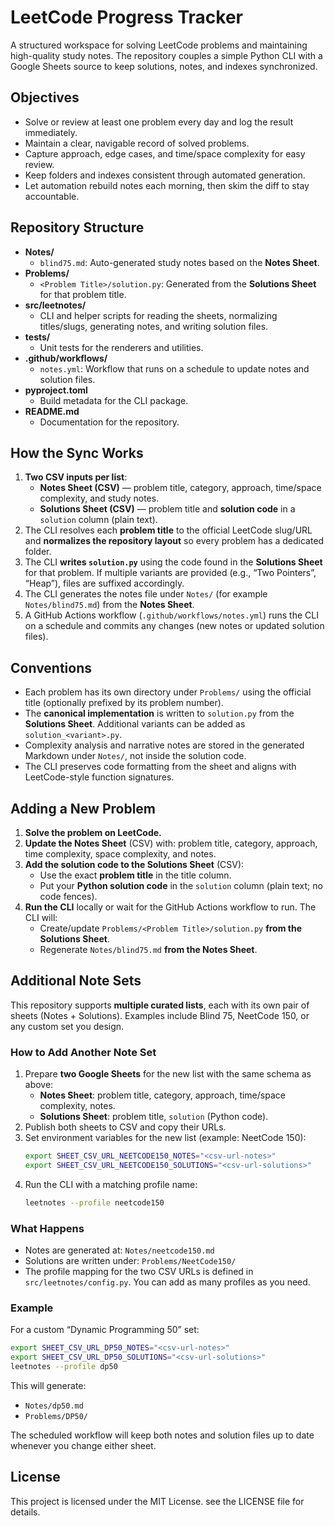 ﻿# LeetCode Progress Tracker

A structured workspace for solving LeetCode problems and maintaining high-quality study notes. The repository couples a simple Python CLI with a Google Sheets source to keep solutions, notes, and indexes synchronized.

## Objectives

- Solve or review at least one problem every day and log the result immediately.
- Maintain a clear, navigable record of solved problems.  
- Capture approach, edge cases, and time/space complexity for easy review.  
- Keep folders and indexes consistent through automated generation.
- Let automation rebuild notes each morning, then skim the diff to stay accountable.

## Repository Structure

- **Notes/**  
  - `blind75.md`: Auto-generated study notes based on the **Notes Sheet**.  
- **Problems/**  
  - `<Problem Title>/solution.py`: Generated from the **Solutions Sheet** for that problem title.  
- **src/leetnotes/**  
  - CLI and helper scripts for reading the sheets, normalizing titles/slugs, generating notes, and writing solution files.  
- **tests/**  
  - Unit tests for the renderers and utilities.  
- **.github/workflows/**  
  - `notes.yml`: Workflow that runs on a schedule to update notes and solution files.  
- **pyproject.toml**  
  - Build metadata for the CLI package.  
- **README.md**  
  - Documentation for the repository.  

## How the Sync Works

1. **Two CSV inputs per list**:  
   - **Notes Sheet (CSV)** — problem title, category, approach, time/space complexity, and study notes.  
   - **Solutions Sheet (CSV)** — problem title and **solution code** in a `solution` column (plain text).  
2. The CLI resolves each **problem title** to the official LeetCode slug/URL and **normalizes the repository layout** so every problem has a dedicated folder.  
3. The CLI **writes `solution.py`** using the code found in the **Solutions Sheet** for that problem. If multiple variants are provided (e.g., “Two Pointers”, “Heap”), files are suffixed accordingly.  
4. The CLI generates the notes file under `Notes/` (for example `Notes/blind75.md`) from the **Notes Sheet**.  
5. A GitHub Actions workflow (`.github/workflows/notes.yml`) runs the CLI on a schedule and commits any changes (new notes or updated solution files).  

## Conventions

- Each problem has its own directory under `Problems/` using the official title (optionally prefixed by its problem number).  
- The **canonical implementation** is written to `solution.py` from the **Solutions Sheet**. Additional variants can be added as `solution_<variant>.py`.  
- Complexity analysis and narrative notes are stored in the generated Markdown under `Notes/`, not inside the solution code.  
- The CLI preserves code formatting from the sheet and aligns with LeetCode-style function signatures.  

## Adding a New Problem

1. **Solve the problem on LeetCode.**  
2. **Update the Notes Sheet** (CSV) with: problem title, category, approach, time complexity, space complexity, and notes.  
3. **Add the solution code to the Solutions Sheet** (CSV):  
   - Use the exact **problem title** in the title column.  
   - Put your **Python solution code** in the `solution` column (plain text; no code fences).  
4. **Run the CLI** locally or wait for the GitHub Actions workflow to run. The CLI will:  
   - Create/update `Problems/<Problem Title>/solution.py` **from the Solutions Sheet**.  
   - Regenerate `Notes/blind75.md` **from the Notes Sheet**.  

## Additional Note Sets

This repository supports **multiple curated lists**, each with its own pair of sheets (Notes + Solutions). Examples include Blind 75, NeetCode 150, or any custom set you design.

### How to Add Another Note Set

1. Prepare **two Google Sheets** for the new list with the same schema as above:  
   - **Notes Sheet**: problem title, category, approach, time/space complexity, notes.  
   - **Solutions Sheet**: problem title, `solution` (Python code).  
2. Publish both sheets to CSV and copy their URLs.  
3. Set environment variables for the new list (example: NeetCode 150):  
   ```bash
   export SHEET_CSV_URL_NEETCODE150_NOTES="<csv-url-notes>"
   export SHEET_CSV_URL_NEETCODE150_SOLUTIONS="<csv-url-solutions>"
   ```
4. Run the CLI with a matching profile name:  
   ```bash
   leetnotes --profile neetcode150
   ```

### What Happens

- Notes are generated at: `Notes/neetcode150.md`  
- Solutions are written under: `Problems/NeetCode150/`  
- The profile mapping for the two CSV URLs is defined in `src/leetnotes/config.py`. You can add as many profiles as you need.  

### Example

For a custom “Dynamic Programming 50” set:  
```bash
export SHEET_CSV_URL_DP50_NOTES="<csv-url-notes>"
export SHEET_CSV_URL_DP50_SOLUTIONS="<csv-url-solutions>"
leetnotes --profile dp50
```

This will generate:  
- `Notes/dp50.md`  
- `Problems/DP50/`  

The scheduled workflow will keep both notes and solution files up to date whenever you change either sheet.

## License
This project is licensed under the MIT License. see the LICENSE file for details.
